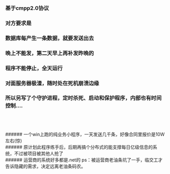 ### 基于cmpp2.0协议<br>
### 对方要求是<br>
### 数据库每产生一条数据，就要发送出去<br>
### 晚上不能发，第二天早上再补发昨晚的<br>
### 程序不能停止，全天运行<br>
### 对面服务器极渣，随时处在死机崩溃边缘<br>
### 所以另写了个守护进程，定时杀死、启动和保护程序，内部也有时间控制....<br>
<br>
<br>
<br>
###### 一个win上跑的纯业务小程序，一天发送几千条，好像合同里报价是10W左右(惊)<br>
###### 原计划此程序练手后，后期再搞个分布式的能支撑每日亿级信息的系统，不过被项目被其他人抢了<br>
###### 运营商的系统好多都是.net的 ps：被运营商老油条坑了一手，临交工才告诉隐藏的需求，决定远离老油条码农。
